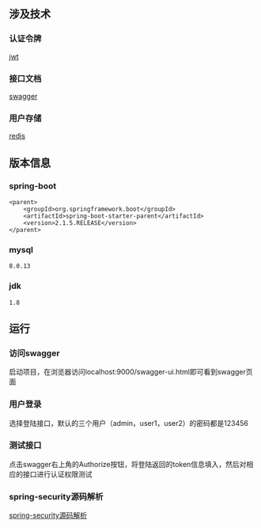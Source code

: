 ## 涉及技术
### 认证令牌
[jwt](https://jwt.io/)
### 接口文档
[swagger](https://swagger.io/tools/swagger-ui/)
### 用户存储
[redis](https://redis.io/)
## 版本信息
### spring-boot
```
<parent>
    <groupId>org.springframework.boot</groupId>
    <artifactId>spring-boot-starter-parent</artifactId>
    <version>2.1.5.RELEASE</version>
</parent>
```
### mysql
```
8.0.13
```
### jdk
```
1.8
```
## 运行
### 访问swagger
启动项目，在浏览器访问localhost:9000/swagger-ui.html即可看到swagger页面
### 用户登录
选择登陆接口，默认的三个用户（admin，user1，user2）的密码都是123456
### 测试接口
点击swagger右上角的Authorize按钮，将登陆返回的token信息填入，然后对相应的接口进行认证权限测试
### spring-security源码解析
[spring-security源码解析](https://zyc.red/categories/spring-security/)
